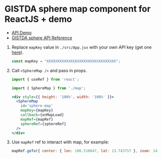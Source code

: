 # GISTDA sphere map component for ReactJS + demo

- [API Demo](https://sphere.gistda.or.th/docs/js/createmap/)
- [GISTDA sphere API Reference](https://api.sphere.gistda.or.th/map/doc.html)

1. Replace `mapKey` value in `./src/App.jsx` with your own API key (get one [here](https://sphere.gistda.or.th/)).

    ```jsx
    const mapKey = "XXXXXXXXXXXXXXXXXXXXXXXXXXXXXXXX";
    ```

2. Call `<SphereMap />` and pass in props.

    ```jsx
    import { useRef } from 'react';

    import { SphereMap } from './map';

    <div style={{ height: '100%', width: '100%' }}>
      <SphereMap
        id='sphere-map'
        mapKey={mapKey}
        callback={onMapLoad}
        mapRef={mapRef}
        sphereRef={sphereRef}
      />
    </div>
    ```

3. Use `mapRef` ref to interact with map, for example:

    ```jsx
    mapRef.goTo({ center: { lon: 100.510847, lat: 13.743757 }, zoom: 14 });
    ```
